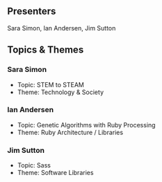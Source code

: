 ## Presenters

Sara Simon, Ian Andersen, Jim Sutton

## Topics & Themes

### Sara Simon

* Topic: STEM to STEAM
* Theme: Technology & Society

### Ian Andersen

* Topic: Genetic Algorithms with Ruby Processing
* Theme: Ruby Architecture / Libraries

### Jim Sutton

* Topic: Sass
* Theme: Software Libraries
